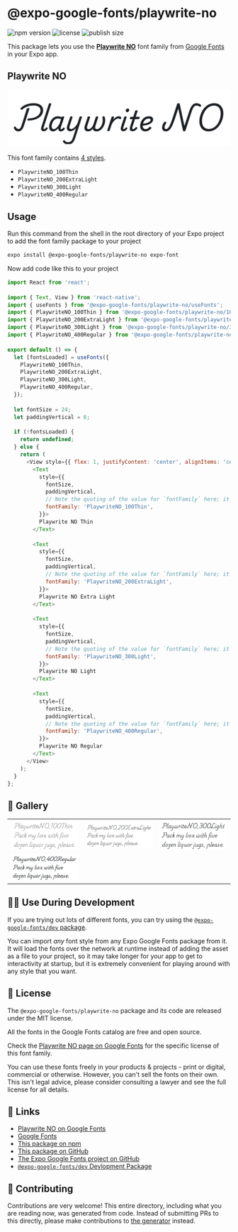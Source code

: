 # @expo-google-fonts/playwrite-no

![npm version](https://flat.badgen.net/npm/v/@expo-google-fonts/playwrite-no)
![license](https://flat.badgen.net/github/license/expo/google-fonts)
![publish size](https://flat.badgen.net/packagephobia/install/@expo-google-fonts/playwrite-no)

This package lets you use the [**Playwrite NO**](https://fonts.google.com/specimen/Playwrite+NO) font family from [Google Fonts](https://fonts.google.com/) in your Expo app.

## Playwrite NO

![Playwrite NO](./font-family.png)

This font family contains [4 styles](#-gallery).

- `PlaywriteNO_100Thin`
- `PlaywriteNO_200ExtraLight`
- `PlaywriteNO_300Light`
- `PlaywriteNO_400Regular`

## Usage

Run this command from the shell in the root directory of your Expo project to add the font family package to your project
```sh
expo install @expo-google-fonts/playwrite-no expo-font
```

Now add code like this to your project
```js
import React from 'react';

import { Text, View } from 'react-native';
import { useFonts } from '@expo-google-fonts/playwrite-no/useFonts';
import { PlaywriteNO_100Thin } from '@expo-google-fonts/playwrite-no/100Thin';
import { PlaywriteNO_200ExtraLight } from '@expo-google-fonts/playwrite-no/200ExtraLight';
import { PlaywriteNO_300Light } from '@expo-google-fonts/playwrite-no/300Light';
import { PlaywriteNO_400Regular } from '@expo-google-fonts/playwrite-no/400Regular';

export default () => {
  let [fontsLoaded] = useFonts({
    PlaywriteNO_100Thin,
    PlaywriteNO_200ExtraLight,
    PlaywriteNO_300Light,
    PlaywriteNO_400Regular,
  });

  let fontSize = 24;
  let paddingVertical = 6;

  if (!fontsLoaded) {
    return undefined;
  } else {
    return (
      <View style={{ flex: 1, justifyContent: 'center', alignItems: 'center' }}>
        <Text
          style={{
            fontSize,
            paddingVertical,
            // Note the quoting of the value for `fontFamily` here; it expects a string!
            fontFamily: 'PlaywriteNO_100Thin',
          }}>
          Playwrite NO Thin
        </Text>

        <Text
          style={{
            fontSize,
            paddingVertical,
            // Note the quoting of the value for `fontFamily` here; it expects a string!
            fontFamily: 'PlaywriteNO_200ExtraLight',
          }}>
          Playwrite NO Extra Light
        </Text>

        <Text
          style={{
            fontSize,
            paddingVertical,
            // Note the quoting of the value for `fontFamily` here; it expects a string!
            fontFamily: 'PlaywriteNO_300Light',
          }}>
          Playwrite NO Light
        </Text>

        <Text
          style={{
            fontSize,
            paddingVertical,
            // Note the quoting of the value for `fontFamily` here; it expects a string!
            fontFamily: 'PlaywriteNO_400Regular',
          }}>
          Playwrite NO Regular
        </Text>
      </View>
    );
  }
};

```

## 🔡 Gallery


||||
|-|-|-|
|![PlaywriteNO_100Thin](.//100Thin/PlaywriteNO_100Thin.ttf.png)|![PlaywriteNO_200ExtraLight](.//200ExtraLight/PlaywriteNO_200ExtraLight.ttf.png)|![PlaywriteNO_300Light](.//300Light/PlaywriteNO_300Light.ttf.png)||
|![PlaywriteNO_400Regular](.//400Regular/PlaywriteNO_400Regular.ttf.png)||||


## 👩‍💻 Use During Development

If you are trying out lots of different fonts, you can try using the [`@expo-google-fonts/dev` package](https://github.com/freeboub/google-fonts/tree/master/font-packages/dev#readme).

You can import *any* font style from any Expo Google Fonts package from it. It will load the fonts
over the network at runtime instead of adding the asset as a file to your project, so it may take longer
for your app to get to interactivity at startup, but it is extremely convenient
for playing around with any style that you want.

## 📖 License

The `@expo-google-fonts/playwrite-no` package and its code are released under the MIT license.

All the fonts in the Google Fonts catalog are free and open source.

Check the [Playwrite NO page on Google Fonts](https://fonts.google.com/specimen/Playwrite+NO) for the specific license of this font family.

You can use these fonts freely in your products & projects - print or digital, commercial or otherwise. However, you can't sell the fonts on their own. This isn't legal advice, please consider consulting a lawyer and see the full license for all details.

## 🔗 Links

- [Playwrite NO on Google Fonts](https://fonts.google.com/specimen/Playwrite+NO)
- [Google Fonts](https://fonts.google.com/)
- [This package on npm](https://www.npmjs.com/package/@expo-google-fonts/playwrite-no)
- [This package on GitHub](https://github.com/freeboub/google-fonts/tree/master/font-packages/playwrite-no)
- [The Expo Google Fonts project on GitHub](https://github.com/freeboub/google-fonts)
- [`@expo-google-fonts/dev` Devlopment Package](https://github.com/freeboub/google-fonts/tree/master/font-packages/dev)

## 🤝 Contributing

Contributions are very welcome! This entire directory, including what you are reading now, was generated from code. Instead of submitting PRs to this directly, please make contributions to [the generator](https://github.com/freeboub/google-fonts/tree/master/packages/generator) instead.
